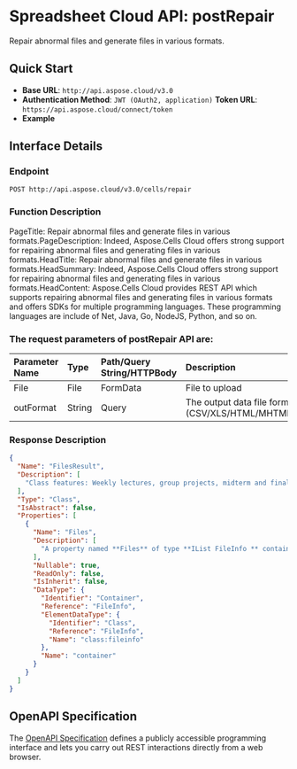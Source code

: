 # **Spreadsheet Cloud API: postRepair**

Repair abnormal files and generate files in various formats. 


## **Quick Start**

- **Base URL**: `http://api.aspose.cloud/v3.0`
- **Authentication Method**: `JWT (OAuth2, application)`  **Token URL**: `https://api.aspose.cloud/connect/token`
- **Example** 

## **Interface Details**

### **Endpoint** 

```
POST http://api.aspose.cloud/v3.0/cells/repair
```
### **Function Description**
PageTitle: Repair abnormal files and generate files in various formats.PageDescription: Indeed, Aspose.Cells Cloud offers strong support for repairing abnormal files and generating files in various formats.HeadTitle:  Repair abnormal files and generate files in various formats.HeadSummary: Indeed, Aspose.Cells Cloud offers strong support for repairing abnormal files and generating files in various formats.HeadContent: Aspose.Cells Cloud provides REST API which supports repairing abnormal files and generating files in various formats and offers SDKs for multiple programming languages. These programming languages are include of Net, Java, Go, NodeJS, Python, and so on.

### The request parameters of **postRepair** API are: 

| Parameter Name | Type | Path/Query String/HTTPBody | Description | 
| :- | :- | :- |:- | 
|File|File|FormData|File to upload|
|outFormat|String|Query|The output data file format.(CSV/XLS/HTML/MHTML/ODS/PDF/XML/TXT/TIFF/XLSB/XLSM/XLSX/XLTM/XLTX/XPS/PNG/JPG/JPEG/GIF/EMF/BMP/MD[Markdown]/Numbers)|

### **Response Description**
```json
{
  "Name": "FilesResult",
  "Description": [
    "Class features: Weekly lectures, group projects, midterm and final exams, and participation in class discussions."
  ],
  "Type": "Class",
  "IsAbstract": false,
  "Properties": [
    {
      "Name": "Files",
      "Description": [
        "A property named **Files** of type **IList FileInfo ** containing a collection of file information objects."
      ],
      "Nullable": true,
      "ReadOnly": false,
      "IsInherit": false,
      "DataType": {
        "Identifier": "Container",
        "Reference": "FileInfo",
        "ElementDataType": {
          "Identifier": "Class",
          "Reference": "FileInfo",
          "Name": "class:fileinfo"
        },
        "Name": "container"
      }
    }
  ]
}
```


## OpenAPI Specification

The [OpenAPI Specification](https://reference.aspose.cloud/cells/#/LightCellsController/PostRepair) defines a publicly accessible programming interface and lets you carry out REST interactions directly from a web browser.
